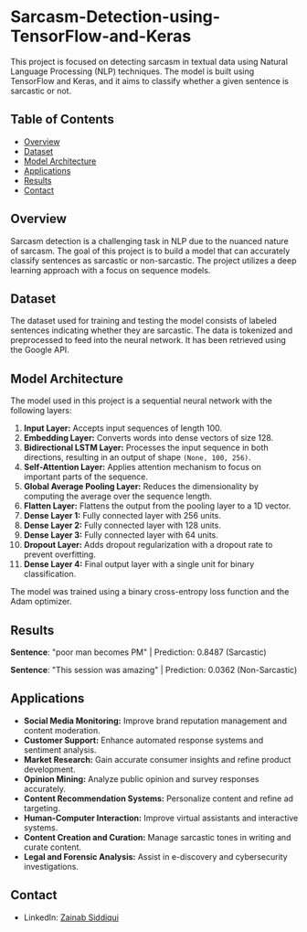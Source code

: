 # Sarcasm-Detection-using-TensorFlow-and-Keras
This project is focused on detecting sarcasm in textual data using Natural Language Processing (NLP) techniques. The model is built using TensorFlow and Keras, and it aims to classify whether a given sentence is sarcastic or not.

## Table of Contents

- [Overview](#overview)
- [Dataset](#dataset)
- [Model Architecture](#model-architecture)
- [Applications](#applications)
- [Results](#results)
- [Contact](#contact)

## Overview

Sarcasm detection is a challenging task in NLP due to the nuanced nature of sarcasm. The goal of this project is to build a model that can accurately classify sentences as sarcastic or non-sarcastic. The project utilizes a deep learning approach with a focus on sequence models.

## Dataset

The dataset used for training and testing the model consists of labeled sentences indicating whether they are sarcastic. The data is tokenized and preprocessed to feed into the neural network. It has been retrieved using the Google API.

## Model Architecture

The model used in this project is a sequential neural network with the following layers:

1. **Input Layer:** Accepts input sequences of length 100.
2. **Embedding Layer:** Converts words into dense vectors of size 128.
3. **Bidirectional LSTM Layer:** Processes the input sequence in both directions, resulting in an output of shape `(None, 100, 256)`.
4. **Self-Attention Layer:** Applies attention mechanism to focus on important parts of the sequence.
5. **Global Average Pooling Layer:** Reduces the dimensionality by computing the average over the sequence length.
6. **Flatten Layer:** Flattens the output from the pooling layer to a 1D vector.
7. **Dense Layer 1:** Fully connected layer with 256 units.
8. **Dense Layer 2:** Fully connected layer with 128 units.
9. **Dense Layer 3:** Fully connected layer with 64 units.
10. **Dropout Layer:** Adds dropout regularization with a dropout rate to prevent overfitting.
11. **Dense Layer 4:** Final output layer with a single unit for binary classification.

The model was trained using a binary cross-entropy loss function and the Adam optimizer.

## Results

**Sentence**: "poor man becomes PM" | Prediction: 0.8487 (Sarcastic)

**Sentence**: "This session was amazing" | Prediction: 0.0362 (Non-Sarcastic)

## Applications

- **Social Media Monitoring:** Improve brand reputation management and content moderation.
- **Customer Support:** Enhance automated response systems and sentiment analysis.
- **Market Research:** Gain accurate consumer insights and refine product development.
- **Opinion Mining:** Analyze public opinion and survey responses accurately.
- **Content Recommendation Systems:** Personalize content and refine ad targeting.
- **Human-Computer Interaction:** Improve virtual assistants and interactive systems.
- **Content Creation and Curation:** Manage sarcastic tones in writing and curate content.
- **Legal and Forensic Analysis:** Assist in e-discovery and cybersecurity investigations.

## Contact
- LinkedIn: [Zainab Siddiqui](#https://www.linkedin.com/in/siddiquizainab/)
